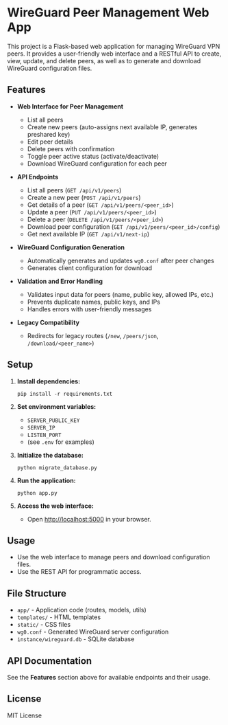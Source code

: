 # WireGuard Peer Management Web App

This project is a Flask-based web application for managing WireGuard VPN peers. It provides a user-friendly web interface and a RESTful API to create, view, update, and delete peers, as well as to generate and download WireGuard configuration files.

## Features

- **Web Interface for Peer Management**
  - List all peers
  - Create new peers (auto-assigns next available IP, generates preshared key)
  - Edit peer details
  - Delete peers with confirmation
  - Toggle peer active status (activate/deactivate)
  - Download WireGuard configuration for each peer

- **API Endpoints**
  - List all peers (`GET /api/v1/peers`)
  - Create a new peer (`POST /api/v1/peers`)
  - Get details of a peer (`GET /api/v1/peers/<peer_id>`)
  - Update a peer (`PUT /api/v1/peers/<peer_id>`)
  - Delete a peer (`DELETE /api/v1/peers/<peer_id>`)
  - Download peer configuration (`GET /api/v1/peers/<peer_id>/config`)
  - Get next available IP (`GET /api/v1/next-ip`)

- **WireGuard Configuration Generation**
  - Automatically generates and updates `wg0.conf` after peer changes
  - Generates client configuration for download

- **Validation and Error Handling**
  - Validates input data for peers (name, public key, allowed IPs, etc.)
  - Prevents duplicate names, public keys, and IPs
  - Handles errors with user-friendly messages

- **Legacy Compatibility**
  - Redirects for legacy routes (`/new`, `/peers/json`, `/download/<peer_name>`)

## Setup

1. **Install dependencies:**
   ```
   pip install -r requirements.txt
   ```

2. **Set environment variables:**
   - `SERVER_PUBLIC_KEY`
   - `SERVER_IP`
   - `LISTEN_PORT`
   - (see `.env` for examples)

3. **Initialize the database:**
   ```
   python migrate_database.py
   ```

4. **Run the application:**
   ```
   python app.py
   ```

5. **Access the web interface:**
   - Open [http://localhost:5000](http://localhost:5000) in your browser.

## Usage

- Use the web interface to manage peers and download configuration files.
- Use the REST API for programmatic access.

## File Structure

- `app/` - Application code (routes, models, utils)
- `templates/` - HTML templates
- `static/` - CSS files
- `wg0.conf` - Generated WireGuard server configuration
- `instance/wireguard.db` - SQLite database

## API Documentation

See the **Features** section above for available endpoints and their usage.

## License

MIT License
